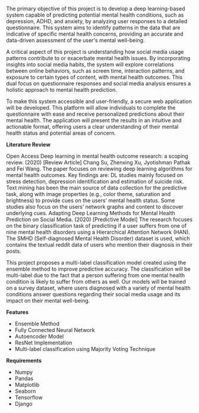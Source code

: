The primary objective of this project is to develop a deep learning-based system capable of predicting potential mental health conditions, such as depression, ADHD, and anxiety, by analyzing user responses to a detailed questionnaire. This system aims to identify patterns in the data that are indicative of specific mental health concerns, providing an accurate and data-driven assessment of the user's mental well-being.  

A critical aspect of this project is understanding how social media usage patterns contribute to or exacerbate mental health issues. By incorporating insights into social media habits, the system will explore correlations between online behaviors, such as screen time, interaction patterns, and exposure to certain types of content, with mental health outcomes. This dual focus on questionnaire responses and social media analysis ensures a holistic approach to mental health prediction.  

To make this system accessible and user-friendly, a secure web application will be developed. This platform will allow individuals to complete the questionnaire with ease and receive personalized predictions about their mental health. The application will present the results in an intuitive and actionable format, offering users a clear understanding of their mental health status and potential areas of concern.  

**Literature Review**

Open Access Deep learning in mental health outcome research: a scoping review. (2020) 									       [Review Article]	
Chang Su, Zhenxing Xu, Jyotishman Pathak and Fei Wang.
The paper focuses on reviewing deep learning algorithms for mental health outcomes. Key findings are:
DL studies mainly focused on stress detection, depression identification and estimation of suicide risk.
Text mining has been the main source of data collection for the predictive task, along with image properties (e.g., color theme, saturation and brightness) to provide cues on the users’ mental health status.
Some studies also focus on the users’ network graphs and content to discover underlying cues.
Adapting Deep Learning Methods for Mental Health Prediction on Social Media. (2020) 									   [Predictive Model]
The research focuses on the binary classification task of predicting if a user suffers from one of nine mental health disorders using a Hierarchical Attention Network (HAN). The SMHD (Self-diagnosed Mental Health Disorder) dataset is used, which contains the textual reddit data of users who mention their diagnosis in their posts. 

This project proposes a multi-label classification model created using the ensemble method to improve predictive accuracy. The classification will be multi-label due to the fact that a person suffering from one mental health condition is likely to suffer from others as well. Our models will be trained on a survey dataset, where users diagnosed with a variety of mental health conditions answer questions regarding their social media usage and its impact on their mental well-being.

**Features**
* Ensemble Method
* Fully Connected Neural Network
* Autoencoder Model
* ResNet Implementation
* Multi-label classification using Majority Voting Technique

**Requirements**
* Numpy
* Pandas
* Matplotlib
* Seaborn
* Tensorflow
* Django
  
